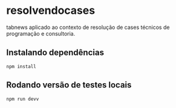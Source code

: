 # resolvendocases
tabnews aplicado ao contexto de resolução de cases técnicos de programação e consultoria.

## Instalando dependências

```
npm install
```

## Rodando versão de testes locais

```
npm run devv
```
